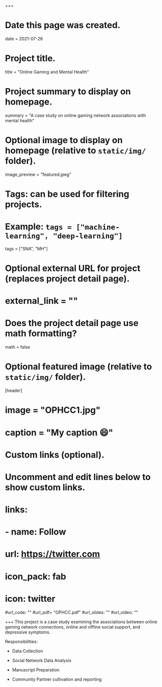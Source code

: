 +++
# Date this page was created.
date = 2021-07-26

# Project title.
title = "Online Gaming and Mental Health"

# Project summary to display on homepage.
summary = "A case study on online gaming network associations with mental health"

# Optional image to display on homepage (relative to `static/img/` folder).
 image_preview = "featured.jpeg"

# Tags: can be used for filtering projects.
# Example: `tags = ["machine-learning", "deep-learning"]`
 tags = ["SNA", "MH"]

# Optional external URL for project (replaces project detail page).
# external_link = ""

# Does the project detail page use math formatting?
math = false

# Optional featured image (relative to `static/img/` folder).
[header]
# image = "OPHCC1.jpg"
# caption = "My caption :smile:"
# Custom links (optional).
#   Uncomment and edit lines below to show custom links.
# links:
# - name: Follow
#   url: https://twitter.com
#   icon_pack: fab
#   icon: twitter

#url_code: ""
#url_pdf= "OPHCC.pdf"
#url_slides: ""
#url_video: ""


+++
This project is a case study examining the associations between online gaming network connections, online and offline social support, and depressive symptoms.  

Responsibilities: 

- Data Collection

- Social Network Data Analysis

- Manuscript Preparation

- Community Partner cultivation and reporting
